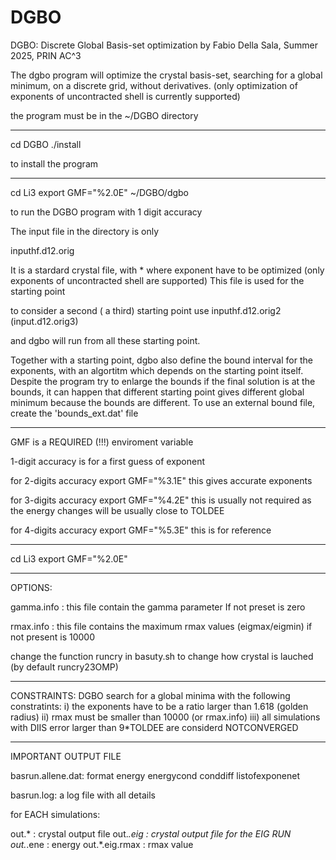 # DGBO

DGBO: Discrete Global Basis-set optimization
by Fabio Della Sala, Summer 2025, PRIN AC^3


The dgbo program will optimize the crystal basis-set, searching for a global minimum, on a discrete grid, without derivatives.
(only optimization of exponents of uncontracted shell is currently supported)


the program must be in the ~/DGBO directory

------------------------------------------------------
cd DGBO
./install

to install the program

-------------------------------------------------------

cd Li3
export GMF="%2.0E"
~/DGBO/dgbo

to run the DGBO program with 1 digit accuracy

The input file in the directory is only

inputhf.d12.orig

It is a stardard crystal file, with * where exponent have to be optimized
(only exponents of uncontracted shell are supported)
This file is used for the starting point

to consider a second ( a third)  starting point use
inputhf.d12.orig2
(input.d12.orig3)

and dgbo will run from all these starting point.

Together with a starting point, dgbo also define the bound interval for the exponents, with
an algortitm which depends on the starting point itself.
Despite the program try to enlarge the bounds if the final solution is at the bounds, 
it can happen that different starting point gives different global minimum
because the bounds are different.
To use an external bound file, create the 'bounds_ext.dat' file



---------------------------------------------------
GMF is a REQUIRED (!!!) enviroment variable

1-digit accuracy is for a first guess of exponent

for 2-digits accuracy
export GMF="%3.1E"
this gives accurate exponents

for 3-digits accuracy
export GMF="%4.2E"
this is usually not required as the energy changes will be usually close to TOLDEE

for 4-digits accuracy
export GMF="%5.3E"
this is for reference

----------------------------------------------------
cd Li3
export GMF="%2.0E"


---------------------------------------------------------
OPTIONS:

gamma.info : this file contain the gamma parameter
             If not preset is zero

rmax.info  : this file contains the maximum rmax values (eigmax/eigmin)
             if not present is 10000


change the function runcry in basuty.sh to change how crystal is lauched
(by default runcry23OMP)

------------------------------------------------------------
CONSTRAINTS:
 DGBO search for a global minima with the following constratints:
 i) the exponents have to be a ratio larger than 1.618 (golden radius)
 ii) rmax must be smaller than 10000 (or rmax.info)
 iii) all simulations with DIIS error larger than 9*TOLDEE are considerd NOTCONVERGED

-----------------
IMPORTANT OUTPUT FILE

basrun.allene.dat: format
 energy energycond conddiff listofexponenet


basrun.log: a log file with all details

for EACH simulations:

out.*          : crystal output file
out.*.eig      : crystal output file for the EIG RUN
out.*.ene      : energy
out.*.eig.rmax : rmax value
